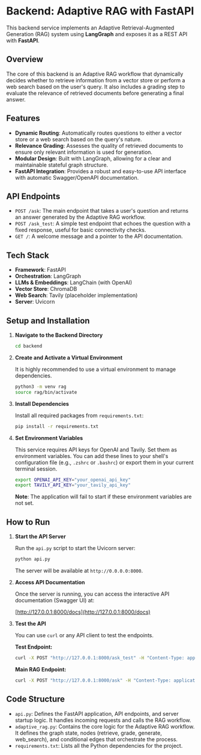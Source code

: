 # Backend: Adaptive RAG with FastAPI

This backend service implements an Adaptive Retrieval-Augmented Generation (RAG) system using **LangGraph** and exposes it as a REST API with **FastAPI**.

## Overview

The core of this backend is an Adaptive RAG workflow that dynamically decides whether to retrieve information from a vector store or perform a web search based on the user's query. It also includes a grading step to evaluate the relevance of retrieved documents before generating a final answer.

## Features

-   **Dynamic Routing**: Automatically routes questions to either a vector store or a web search based on the query's nature.
-   **Relevance Grading**: Assesses the quality of retrieved documents to ensure only relevant information is used for generation.
-   **Modular Design**: Built with LangGraph, allowing for a clear and maintainable stateful graph structure.
-   **FastAPI Integration**: Provides a robust and easy-to-use API interface with automatic Swagger/OpenAPI documentation.

## API Endpoints

-   `POST /ask`: The main endpoint that takes a user's question and returns an answer generated by the Adaptive RAG workflow.
-   `POST /ask_test`: A simple test endpoint that echoes the question with a fixed response, useful for basic connectivity checks.
-   `GET /`: A welcome message and a pointer to the API documentation.

## Tech Stack

-   **Framework**: FastAPI
-   **Orchestration**: LangGraph
-   **LLMs & Embeddings**: LangChain (with OpenAI)
-   **Vector Store**: ChromaDB
-   **Web Search**: Tavily (placeholder implementation)
-   **Server**: Uvicorn

## Setup and Installation

1.  **Navigate to the Backend Directory**

    ```bash
    cd backend
    ```

2.  **Create and Activate a Virtual Environment**

    It is highly recommended to use a virtual environment to manage dependencies.

    ```bash
    python3 -m venv rag
    source rag/bin/activate
    ```

3.  **Install Dependencies**

    Install all required packages from `requirements.txt`:

    ```bash
    pip install -r requirements.txt
    ```

4.  **Set Environment Variables**

    This service requires API keys for OpenAI and Tavily. Set them as environment variables. You can add these lines to your shell's configuration file (e.g., `.zshrc` or `.bashrc`) or export them in your current terminal session.

    ```bash
    export OPENAI_API_KEY="your_openai_api_key"
    export TAVILY_API_KEY="your_tavily_api_key"
    ```

    **Note**: The application will fail to start if these environment variables are not set.

## How to Run

1.  **Start the API Server**

    Run the `api.py` script to start the Uvicorn server:

    ```bash
    python api.py
    ```

    The server will be available at `http://0.0.0.0:8000`.

2.  **Access API Documentation**

    Once the server is running, you can access the interactive API documentation (Swagger UI) at:

    [http://127.0.0.1:8000/docs](http://127.0.0.1:8000/docs)

3.  **Test the API**

    You can use `curl` or any API client to test the endpoints.

    **Test Endpoint:**
    ```bash
    curl -X POST "http://127.0.0.1:8000/ask_test" -H "Content-Type: application/json" -d '{"question": "Is the API working?"}'
    ```

    **Main RAG Endpoint:**
    ```bash
    curl -X POST "http://127.0.0.1:8000/ask" -H "Content-Type: application/json" -d '{"question": "What are the latest advancements in AI agents?"}'
    ```

## Code Structure

-   `api.py`: Defines the FastAPI application, API endpoints, and server startup logic. It handles incoming requests and calls the RAG workflow.
-   `adaptive_rag.py`: Contains the core logic for the Adaptive RAG workflow. It defines the graph state, nodes (retrieve, grade, generate, web_search), and conditional edges that orchestrate the process.
-   `requirements.txt`: Lists all the Python dependencies for the project.